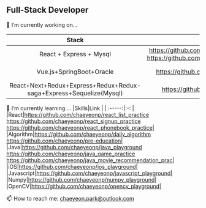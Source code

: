 ## Full-Stack Developer

🔭 I’m currently working on...

|Stack|Project Link |Position|
| :-----:|:-: |:-: |
|React + Express + Mysql|https://github.com/chaeyeonp/mysql-express_review_db<br>https://github.com/chaeyeonp/react_movie_review_project| Full-Stack|
|Vue.js+SpringBoot+Oracle|https://github.com/chaeyeonp/the-more-the-better| Front-end|
|React+Next+Redux+Express+Redux+Redux-saga+Express+Sequelize(Mysql)|https://github.com/chaeyeonp/react_sns_project| Full-Stack|

🌱 I’m currently learning ...
|Skills|Link |
| :-----:|:-: |
|React|https://github.com/chaeyeonp/react_list_practice<br>https://github.com/chaeyeonp/react_signup_practice<br>https://github.com/chaeyeonp/react_phonebook_practice| 
|Algorithm|https://github.com/chaeyeonp/daily_algorithm<br>https://github.com/chaeyeonp/pre-education|
|Java|https://github.com/chaeyeonp/java_playground<br>https://github.com/chaeyeonp/java_game_practice<br>https://github.com/chaeyeonp/java_movie_recommendation_prac|
|iOS|https://github.com/chaeyeonp/ios_playground|
|Javascript|https://github.com/chaeyeonp/javascript_playground|
|Numpy|https://github.com/chaeyeonp/numpy_playground|
|OpenCV|https://github.com/chaeyeonp/opencv_playground| 


📫 How to reach me: chaeyeon.park@outlook.com

<!--
**chaeyeonp/chaeyeonp** is a ✨ _special_ ✨ repository because its `README.md` (this file) appears on your GitHub profile.

Here are some ideas to get you started:

- 🔭 I’m currently working on ...
- 🌱 I’m currently learning ...
- 👯 I’m looking to collaborate on ...
- 🤔 I’m looking for help with ...
- 💬 Ask me about ...
- 📫 How to reach me: ...
- 😄 Pronouns: ...
- ⚡ Fun fact: ...
-->
